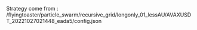 Strategy come from : /flyingtoaster/particle_swarm/recursive_grid/longonly_01_lessAU/AVAXUSDT_20221027021448_eada5/config.json